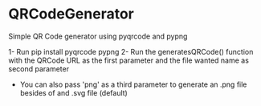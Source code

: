# QRCodeGenerator

Simple QR Code generator using pyqrcode and pypng 

1- Run pip install pyqrcode pypng
2- Run the generatesQRCode() function with the QRCode URL as the first parameter and the file wanted name as second parameter

* You can also pass 'png' as a third parameter to generate an .png file besides of and .svg file (default)
